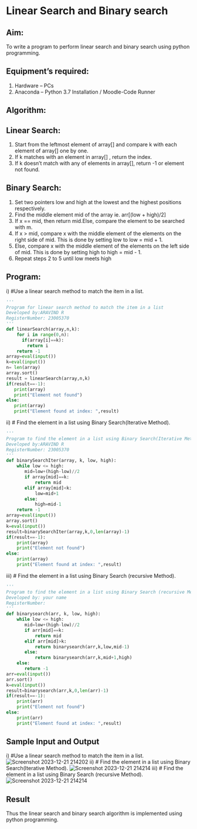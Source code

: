 # Linear Search and Binary search
## Aim:
To write a program to perform linear search and binary search using python programming.
## Equipment’s required:
1.	Hardware – PCs
2.	Anaconda – Python 3.7 Installation / Moodle-Code Runner
## Algorithm:
## Linear Search:
1.	Start from the leftmost element of array[] and compare k with each element of array[] one by one.
2.	If k matches with an element in array[] , return the index.
3.	If k doesn’t match with any of elements in array[], return -1 or element not found.
## Binary Search:
1.	Set two pointers low and high at the lowest and the highest positions respectively.
2.	Find the middle element mid of the array ie. arr[(low + high)/2]
3.	If x == mid, then return mid.Else, compare the element to be searched with m.
4.	If x > mid, compare x with the middle element of the elements on the right side of mid. This is done by setting low to low = mid + 1.
5.	Else, compare x with the middle element of the elements on the left side of mid. This is done by setting high to high = mid - 1.
6.	Repeat steps 2 to 5 until low meets high
## Program:
i)	#Use a linear search method to match the item in a list.
```python
''' 
Program for linear search method to match the item in a list
Developed by:ARAVIND R
RegisterNumber: 23005370
'''
def linearSearch(array,n,k):
    for i in range(0,n):
      if(array[i]==k):
        return i
    return -1
array=eval(input())
k=eval(input())
n= len(array)
array.sort()
result = linearSearch(array,n,k)
if(result==-1):
   print(array)
   print("Element not found")
else:
   print(array)
   print("Element found at index: ",result)


```
ii)	# Find the element in a list using Binary Search(Iterative Method).
```python
''' 
Program to find the element in a list using Binary Search(Iterative Method)..
Developed by:ARAVIND R
RegisterNumber: 23005370
'''
def binarySearchIter(array, k, low, high):
    while low <= high:
       mid=low+(high-low)//2
       if array[mid]==k:
           return mid
       elif array[mid]<k:
           low=mid+1
       else:
           high=mid-1
    return -1
array=eval(input())
array.sort()
k=eval(input())
result=binarySearchIter(array,k,0,len(array)-1)
if(result==-1):
    print(array)
    print("Element not found")
else:
    print(array)
    print("Element found at index: ",result) 
```
iii)	# Find the element in a list using Binary Search (recursive Method).
```python
''' 
Program to find the element in a list using Binary Search (recursive Method).
Developed by: your name
RegisterNumber: 
'''
def binarysearch(arr, k, low, high):
    while low <= high:
       mid=low+(high-low)//2
       if arr[mid]==k:
           return mid
       elif arr[mid]>k:
           return binarysearch(arr,k,low,mid-1)
       else:
           return binarysearch(arr,k,mid+1,high)
    else:
       return -1
arr=eval(input())
arr.sort()
k=eval(input())
result=binarysearch(arr,k,0,len(arr)-1)
if(result==-1):
    print(arr)
    print("Element not found")
else:
    print(arr)
    print("Element found at index: ",result)
```
## Sample Input and Output
i)	#Use a linear search method to match the item in a list.
![Screenshot 2023-12-21 214202](https://github.com/ARAVIND23005370/Search-Algorithm/assets/148514836/821a64d1-3bc4-487f-ab4f-ceb85f8cb39f)
ii)	# Find the element in a list using Binary Search(Iterative Method).
![Screenshot 2023-12-21 214214](https://github.com/ARAVIND23005370/Search-Algorithm/assets/148514836/03e64575-e479-47cf-a34e-9e57a53a14c8)
iii)	# Find the element in a list using Binary Search (recursive Method).
![Screenshot 2023-12-21 214214](https://github.com/ARAVIND23005370/Search-Algorithm/assets/148514836/ce7aa07c-a449-4b38-a3a4-7d3dbab5c82b)



## Result
Thus the linear search and binary search algorithm is implemented using python programming.
